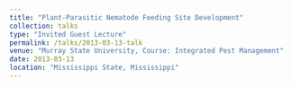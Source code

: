 ```yaml
---
title: "Plant-Parasitic Nematode Feeding Site Development"
collection: talks
type: "Invited Guest Lecture"
permalink: /talks/2013-03-13-talk
venue: "Murray State University, Course: Integrated Pest Management"
date: 2013-03-13
location: "Mississippi State, Mississippi"
---
```


